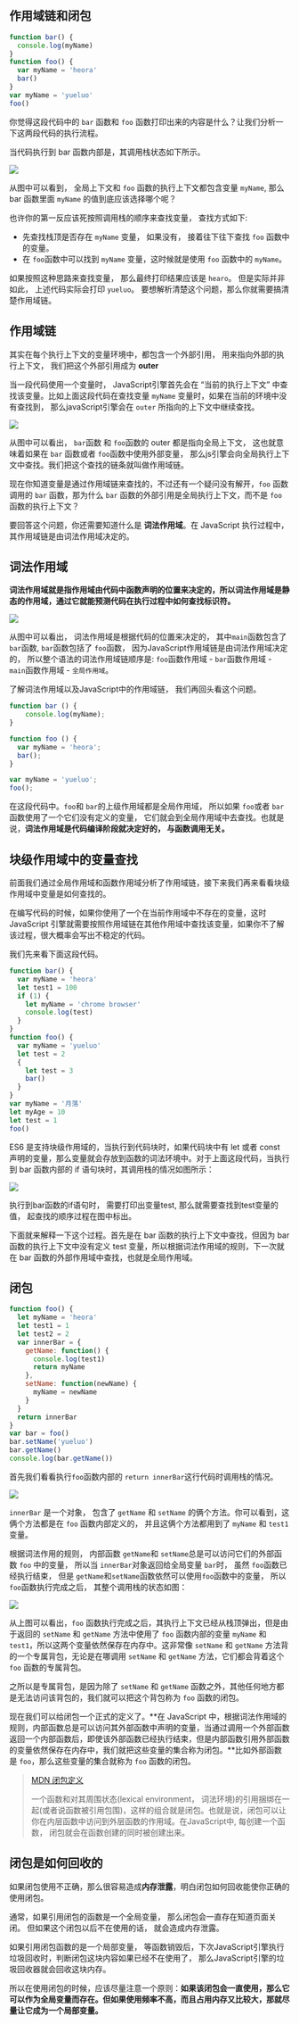 ## 作用域链和闭包

```javascript
function bar() {
  console.log(myName)
}
function foo() {
  var myName = 'heora'
  bar()
}
var myName = 'yueluo'
foo()
```

你觉得这段代码中的 `bar` 函数和 `foo` 函数打印出来的内容是什么？让我们分析一下这两段代码的执行流程。

当代码执行到 bar 函数内部是，其调用栈状态如下所示。

![](https://img.yueluo.club/blog/img/4e0bcf72b30576633692f7af7c3b8492.png)

从图中可以看到， 全局上下文和 `foo` 函数的执行上下文都包含变量 `myName`, 那么 bar 函数里面 `myName` 的值到底应该选择哪个呢？

也许你的第一反应该死按照调用栈的顺序来查找变量， 查找方式如下: 

- 先查找栈顶是否存在 `myName` 变量， 如果没有， 接着往下往下查找 `foo` 函数中的变量。
- 在 `foo`函数中可以找到 `myName` 变量，这时候就是使用 `foo` 函数中的 `myName`。



如果按照这种思路来查找变量， 那么最终打印结果应该是 `hearo`。 但是实际并非如此， 上述代码实际会打印 `yueluo`。 要想解析清楚这个问题，那么你就需要搞清楚作用域链。

## 作用域链

其实在每个执行上下文的变量环境中，都包含一个外部引用， 用来指向外部的执行上下文， 我们把这个外部引用成为 **outer**

当一段代码使用一个变量时， JavaScript引擎首先会在 “当前的执行上下文” 中查找该变量。比如上面这段代码在查找变量 `myName` 变量时，如果在当前的环境中没有查找到， 那么javaScript引擎会在 `outer` 所指向的上下文中继续查找。

![](https://img.yueluo.club/blog/img/49da7adee631577398f3851dfd43a10ec.png)

从图中可以看出， `bar`函数 和 `foo`函数的 outer 都是指向全局上下文， 这也就意味着如果在 `bar` 函数或者 `foo`函数中使用外部变量， 那么js引擎会向全局执行上下文中查找。我们把这个查找的链条就叫做作用域链。

现在你知道变量是通过作用域链来查找的，不过还有一个疑问没有解开，`foo` 函数调用的 `bar` 函数，那为什么 `bar` 函数的外部引用是全局执行上下文，而不是 `foo` 函数的执行上下文？

要回答这个问题，你还需要知道什么是 **词法作用域**。在 JavaScript 执行过程中，其作用域链是由词法作用域决定的。



## 词法作用域

**词法作用域就是指作用域由代码中函数声明的位置来决定的，所以词法作用域是静态的作用域，通过它就能预测代码在执行过程中如何查找标识符。**

![](https://img.yueluo.club/blog/img/28107ddb58ecc32b1c8aa56fc19a6aaba.png)

从图中可以看出， 词法作用域是根据代码的位置来决定的， 其中`main`函数包含了 `bar`函数, `bar`函数包括了 `foo`函数， 因为JavaScript作用域链是由词法作用域决定的， 所以整个语法的词法作用域链顺序是: `foo`函数作用域 - `bar`函数作用域 - `main`函数作用域 -  `全局作用域`。

了解词法作用域以及JavaScript中的作用域链， 我们再回头看这个问题。


```javascript
function bar () {
	console.log(myName);
}

function foo () {
  var myName = 'heora';
  bar();
}

var myName = 'yueluo';
foo();
```

在这段代码中。`foo`和 `bar`的上级作用域都是全局作用域， 所以如果 `foo`或者 `bar` 函数使用了一个它们没有定义的变量， 它们就会到全局作用域中去查找。也就是说，**词法作用域是代码编译阶段就决定好的， 与函数调用无关。**



## 块级作用域中的变量查找

前面我们通过全局作用域和函数作用域分析了作用域链，接下来我们再来看看块级作用域中变量是如何查找的。

在编写代码的时候，如果你使用了一个在当前作用域中不存在的变量，这时 JavaScript 引擎就需要按照作用域链在其他作用域中查找该变量，如果你不了解该过程，很大概率会写出不稳定的代码。

我们先来看下面这段代码。

```javascript
function bar() {
  var myName = 'heora'
  let test1 = 100
  if (1) {
    let myName = 'chrome browser'
    console.log(test)
  }
}
function foo() {
  var myName = 'yueluo'
  let test = 2
  {
    let test = 3
    bar()
  }
}
var myName = '月落'
let myAge = 10
let test = 1
foo()
```

ES6 是支持块级作用域的，当执行到代码块时，如果代码块中有 let 或者 const 声明的变量，那么变量就会存放到函数的词法环境中。对于上面这段代码，当执行到 bar 函数内部的 if 语句块时，其调用栈的情况如图所示：

![](https://img.yueluo.club/blog/img/319bf1a7c374f6b98ce2ae917ba878c1.png)

执行到bar函数的if语句时， 需要打印出变量test, 那么就需要查找到test变量的值， 起查找的顺序过程在图中标出。

下面就来解释一下这个过程。首先是在 bar 函数的执行上下文中查找，但因为 bar 函数的执行上下文中没有定义 test 变量，所以根据词法作用域的规则，下一次就在 bar 函数的外部作用域中查找，也就是全局作用域。

## 闭包


```javascript
function foo() {
  let myName = 'heora'
  let test1 = 1
  let test2 = 2
  var innerBar = {
    getName: function() {
      console.log(test1)
      return myName
    },
    setName: function(newName) {
      myName = newName
    }
  }
  return innerBar
}
var bar = foo()
bar.setName('yueluo')
bar.getName()
console.log(bar.getName())
```

首先我们看看执行`foo`函数内部的 `return innerBar`这行代码时调用栈的情况。

![](https://img.yueluo.club/blog/img/99226b6e544ec4255b25d100e54506678.png)

`innerBar` 是一个对象， 包含了 `getName` 和 `setName` 的俩个方法。你可以看到，这俩个方法都是在 `foo` 函数内部定义的， 并且这俩个方法都用到了 `myName` 和 `test1`变量。

根据词法作用的规则， 内部函数 `getName`和 `setName`总是可以访问它们的外部函数 `foo` 中的变量， 所以当 `innerBar`对象返回给全局变量 `bar`时， 虽然 `foo`函数已经执行结束， 但是 `getName`和`setName`函数依然可以使用`foo`函数中的变量， 所以 `foo`函数执行完成之后， 其整个调用栈的状态如图：

![](https://img.yueluo.club/blog/img/ab33108d10be0bceb20894fa647c75c336.png)

从上图可以看出，`foo` 函数执行完成之后，其执行上下文已经从栈顶弹出，但是由于返回的 `setName` 和 `getName` 方法中使用了 `foo` 函数内部的变量 `myName` 和 `test1`，所以这两个变量依然保存在内存中。这非常像 `setName` 和 `getName` 方法背的一个专属背包，无论是在哪调用 `setName` 和 `getName` 方法，它们都会背着这个 `foo` 函数的专属背包。

之所以是专属背包，是因为除了 `setName` 和 `getName` 函数之外，其他任何地方都是无法访问该背包的，我们就可以把这个背包称为 `foo` 函数的闭包。

现在我们可以给闭包一个正式的定义了。**在 JavaScript 中，根据词法作用域的规则，内部函数总是可以访问其外部函数中声明的变量，当通过调用一个外部函数返回一个内部函数后，即使该外部函数已经执行结束，但是内部函数引用外部函数的变量依然保存在内存中，我们就把这些变量的集合称为闭包。**比如外部函数是 `foo`，那么这些变量的集合就称为 `foo` 函数的闭包。

> [MDN 闭包定义](https://developer.mozilla.org/zh-CN/docs/Web/JavaScript/Closures)
>
> 一个函数和对其周围状态(lexical environment， 词法环境)的引用捆绑在一起(或者说函数被引用包围)，这样的组合就是闭包。也就是说，闭包可以让你在内层函数中访问到外层函数的作用域。在JavaScript中, 每创建一个函数， 闭包就会在函数创建的同时被创建出来。



## 闭包是如何回收的

如果闭包使用不正确，那么很容易造成**内存泄露**，明白闭包如何回收能使你正确的使用闭包。

通常，如果引用闭包的函数是一个全局变量， 那么闭包会一直存在知道页面关闭。 但如果这个闭包以后不在使用的话， 就会造成内存泄露。

如果引用闭包函数的是一个局部变量， 等函数销毁后，下次JavaScript引擎执行垃圾回收时，判断闭包这块内容如果已经不在使用了， 那么JavaScript引擎的垃圾回收器就会回收这块内存。

所以在使用闭包的时候，应该尽量注意一个原则：**如果该闭包会一直使用，那么它可以作为全局变量而存在。但如果使用频率不高，而且占用内存又比较大，那就尽量让它成为一个局部变量。**

